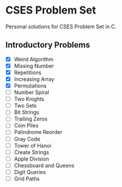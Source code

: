 # CSES Problem Set
Personal solutions for CSES Problem Set in C.

## Introductory Problems
- [x] Weird Algorithm
- [x] Missing Number
- [x] Repetitions
- [x] Increasing Array
- [x] Permutations
- [ ] Number Spiral
- [ ] Two Knights
- [ ] Two Sets
- [ ] Bit Strings
- [ ] Trailing Zeros
- [ ] Coin Piles
- [ ] Palindrome Reorder
- [ ] Gray Code
- [ ] Tower of Hanoi
- [ ] Create Strings
- [ ] Apple Division
- [ ] Chessboard and Queens
- [ ] Digit Queries
- [ ] Grid Paths
